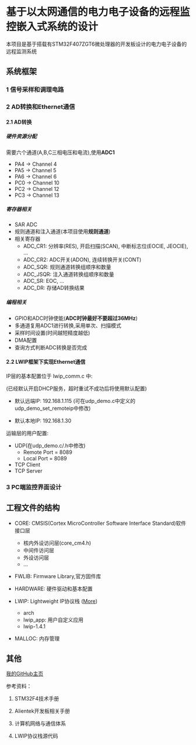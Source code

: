 # 基于以太网通信的电力电子设备的远程监控嵌入式系统的设计

本项目是基于搭载有STM32F407ZGT6微处理器的开发板设计的电力电子设备的远程监测系统

## 系统框架

### 1 信号采样和调理电路

### 2 AD转换和Ethernet通信

#### 2.1 AD转换

##### 硬件资源分配

需要六个通道(A,B,C三相电压和电流),使用**ADC1**

- PA4 -> Channel 4
- PA5 -> Channel 5
- PA6 -> Channel 6
- PC0 -> Channel 10
- PC2 -> Channel 12
- PC3 -> Channel 13

##### 寄存器相关

- SAR ADC
- 规则通道和注入通道(本项目使用**规则通道**)
- 相关寄存器
  - ADC_CR1: 分辨率(RES), 开启扫描(SCAN), 中断标志位(EOCIE, JEOCIE), ...
  - ADC_CR2: ADC开关(ADON), 连续转换开关(CONT)
  - ADC_SQR: 规则通道转换组顺序和数量
  - ADC_JSQR: 注入通道转换组顺序和数量
  - ADC_SR: EOC, ...
  - ADC_DR: 存储AD转换结果

##### 编程相关

- GPIO和ADC时钟使能(**ADC时钟最好不要超过36MHz**)
- 多通道复用ADC1进行转换,采用单次、扫描模式
- 采样时间设置(时间越短精度越低)
- DMA配置
- 查询方式判断ADC转换是否完成

#### 2.2 LWIP框架下实现Ethernet通信

IP层的基本配置位于 lwip_comm.c 中:

(已经默认开启DHCP服务，超时重试不成功后将使用默认配置)

- 默认远端IP: 192.168.1.115 (可在udp_demo.c中定义的udp_demo_set_remoteip中修改)

- 默认本地IP: 192.168.1.30

运输层的用户配置:

- UDP(在udp_demo.c/.h中修改)
  - Remote Port = 8089
  - Local Port = 8089
- TCP Client
- TCP Server

### 3 PC端监控界面设计

## 工程文件的结构

- CORE: CMSIS(Cortex MicroController Software Interface Standard)软件接口层
  - 核内外设访问层(core_cm4.h)
  - 中间件访问层
  - 外设访问层
  - ...

- FWLIB: Firmware Library,官方固件库

- HARDWARE: 硬件驱动和基本配置

- LWIP: Lightweight IP协议栈 ([More](https://savannah.nongnu.org/projects/lwip/))
  - arch
  - lwip_app: 用户自定义应用
  - lwip-1.4.1

- MALLOC: 内存管理

## 其他

[我的GitHub主页](https://github.com/Freedom-is-slavery)

参考资料：

1. STM32F4技术手册

2. Alientek开发板相关手册

3. 计算机网络与通信体系

4. LWIP协议栈源代码
